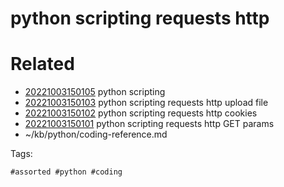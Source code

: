 # python scripting requests http

# Related

- [20221003150105](/zet/20221003150105/README.md) python scripting
- [20221003150103](/zet/20221003150103/README.md) python scripting requests http upload file
- [20221003150102](/zet/20221003150102/README.md) python scripting requests http cookies
- [20221003150101](/zet/20221003150101/README.md) python scripting requests http GET params
- ~/kb/python/coding-reference.md

Tags:

    #assorted #python #coding
